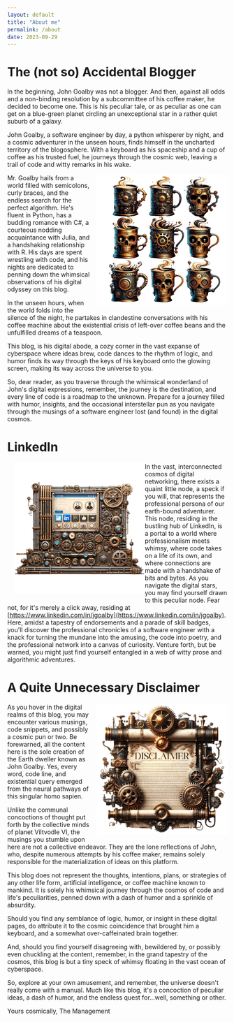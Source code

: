 ```yaml
---
layout: default
title: "About me"
permalink: /about
date: 2023-09-29
---
```


# The (not so) Accidental Blogger

In the beginning, John Goalby was not a blogger. And then, against all odds and a non-binding resolution by a subcommittee of his coffee maker, he decided to become one. This is his peculiar tale, or as peculiar as one can get on a blue-green planet circling an unexceptional star in a rather quiet suburb of a galaxy.

John Goalby, a software engineer by day, a python whisperer by night, and a cosmic adventurer in the unseen hours, finds himself in the uncharted territory of the blogosphere. With a keyboard as his spaceship and a cup of coffee as his trusted fuel, he journeys through the cosmic web, leaving a trail of code and witty remarks in his wake.

<img align="right" src="/assets/skull_coffee.png" alt="Skull Coffee" width="300" style="padding: 0px 0px 15px 15px;">

Mr. Goalby hails from a world filled with semicolons, curly braces, and the endless search for the perfect algorithm. He's fluent in Python, has a budding romance with C#, a courteous nodding acquaintance with Julia, and a handshaking relationship with R. His days are spent wrestling with code, and his nights are dedicated to penning down the whimsical observations of his digital odyssey on this blog.

In the unseen hours, when the world folds into the silence of the night, he partakes in clandestine conversations with his coffee machine about the existential crisis of left-over coffee beans and the unfulfilled dreams of a teaspoon.

This blog, is his digital abode, a cozy corner in the vast expanse of cyberspace where ideas brew, code dances to the rhythm of logic, and humor finds its way through the keys of his keyboard onto the glowing screen, making its way across the universe to you.

So, dear reader, as you traverse through the whimsical wonderland of John's digital expressions, remember, the journey is the destination, and every line of code is a roadmap to the unknown. Prepare for a journey filled with humor, insights, and the occasional interstellar pun as you navigate through the musings of a software engineer lost (and found) in the digital cosmos.

# LinkedIn

<img align="left" src="/assets/linkedin_machine.png" alt="LinkedIn Machine" width="300" style="padding: 0px 0px 15px 15px;">

In the vast, interconnected cosmos of digital networking, there exists a quaint little node, a speck if you will, that represents the professional persona of our earth-bound adventurer. This node, residing in the bustling hub of LinkedIn, is a portal to a world where professionalism meets whimsy, where code takes on a life of its own, and where connections are made with a handshake of bits and bytes. As you navigate the digital stars, you may find yourself drawn to this peculiar node. Fear not, for it's merely a click away, residing at [https://www.linkedin.com/in/jgoalby](https://www.linkedin.com/in/jgoalby). Here, amidst a tapestry of endorsements and a parade of skill badges, you'll discover the professional chronicles of a software engineer with a knack for turning the mundane into the amusing, the code into poetry, and the professional network into a canvas of curiosity. Venture forth, but be warned, you might just find yourself entangled in a web of witty prose and algorithmic adventures.

# A Quite Unnecessary Disclaimer

<img align="right" src="/assets/disclaimer.png" alt="Disclaimer" width="300" style="padding: 0px 0px 15px 15px;">

As you hover in the digital realms of this blog, you may encounter various musings, code snippets, and possibly a cosmic pun or two. Be forewarned, all the content here is the sole creation of the Earth dweller known as John Goalby. Yes, every word, code line, and existential query emerged from the neural pathways of this singular homo sapien.

Unlike the communal concoctions of thought put forth by the collective minds of planet Viltvodle VI, the musings you stumble upon here are not a collective endeavor. They are the lone reflections of John, who, despite numerous attempts by his coffee maker, remains solely responsible for the materialization of ideas on this platform.

This blog does not represent the thoughts, intentions, plans, or strategies of any other life form, artificial intelligence, or coffee machine known to mankind. It is solely his whimsical journey through the cosmos of code and life's peculiarities, penned down with a dash of humor and a sprinkle of absurdity.

Should you find any semblance of logic, humor, or insight in these digital pages, do attribute it to the cosmic coincidence that brought him a keyboard, and a somewhat over-caffeinated brain together.

And, should you find yourself disagreeing with, bewildered by, or possibly even chuckling at the content, remember, in the grand tapestry of the cosmos, this blog is but a tiny speck of whimsy floating in the vast ocean of cyberspace.

So, explore at your own amusement, and remember, the universe doesn't really come with a manual. Much like this blog, it's a concoction of peculiar ideas, a dash of humor, and the endless quest for...well, something or other.

Yours cosmically,
The Management
